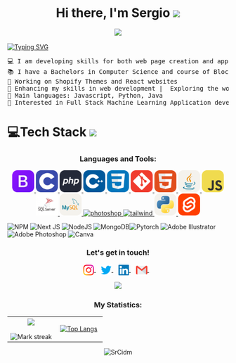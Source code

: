 <h1  align="center"> Hi there, I'm Sergio <span> <img  src="https://gifdb.com/images/high/waving-hand-black-and-white-erox5pacbap4ac1l.gif" style="background-color: transparent;" width=50px /></span> </h1>
<p align="center">
  <a target="_blank" href="https://github.com/SrCidm?tab=repositories">
  <img  src="https://gifdb.com/images/high/coding-function-repeat-eat-sleep-7zxwkklr847mhchm.gif" width=200px  ></a>
</p>

<p align="left">
	<a href="https://git.io/typing-svg"><img src="https://readme-typing-svg.herokuapp.com?font=Fira+Code&pause=1000&random=false&width=435&lines=Web+Developer+;Full+Stack+Developer+;Passionate+about+innovation+;and+solving+complex+problemsEmerging+technologies+Learning+;and+growing+as+a+developer;" alt="Typing SVG" /></a>
</p>

<pre>
💻 I am developing skills for both web page creation and application development with various frameworks and languages, as well as learning about web3
📚 I have a Bachelors in Computer Science and course of Blockchain, Cryptocurrencies, and Smart Contracts | Programming Course - University of Programming
🔭 Working on Shopify Themes and React websites
🌱 Enhancing my skills in web development |  Exploring the world of cryptocurrencies and blockchain
🌟 Main languages: Javascript, Python, Java
🚩 Interested in Full Stack Machine Learning Application development, Blockchain and Smart Contracts 
</pre>

# 💻Tech Stack <img src = "https://media2.giphy.com/media/QssGEmpkyEOhBCb7e1/giphy.gif?cid=ecf05e47a0n3gi1bfqntqmob8g9aid1oyj2wr3ds3mg700bl&rid=giphy.gif" width = 32px>

<h3 align="center">Languages and Tools:</h3>
<p align="center"> <a href="https://getbootstrap.com" target="_blank" rel="noreferrer"> <img src="https://github.com/tandpfun/skill-icons/blob/main/icons/Bootstrap.svg" alt="bootstrap" width="50" height="50"/> </a> <a href="https://www.cprogramming.com/" target="_blank" rel="noreferrer"> <img src="https://github.com/tandpfun/skill-icons/blob/main/icons/C.svg" alt="c" width="50" height="50"/> </a> <a href="https://www.php.net/" target="_blank" rel="noreferrer"> <img src="https://github.com/tandpfun/skill-icons/blob/main/icons/PHP-Dark.svg" alt="PHP" width="50" height="50"/> </a> <a href="https://www.w3schools.com/cpp/" target="_blank" rel="noreferrer"> <img src="https://github.com/tandpfun/skill-icons/blob/main/icons/CPP.svg" alt="cplusplus" width="50" height="50"/> </a> <a href="https://www.w3schools.com/css/" target="_blank" rel="noreferrer"> <img src="https://github.com/tandpfun/skill-icons/blob/main/icons/CSS.svg" alt="css3" width="50" height="50"/> </a> <a href="https://git-scm.com/" target="_blank" rel="noreferrer"> <img src="https://github.com/tandpfun/skill-icons/blob/main/icons/Git.svg" alt="git" width="50" height="50"/> </a> <a href="https://www.w3.org/html/" target="_blank" rel="noreferrer"> <img src="https://github.com/tandpfun/skill-icons/blob/main/icons/HTML.svg" alt="html5" width="50" height="50"/> </a> <a href="https://www.java.com" target="_blank" rel="noreferrer"> <img src="https://github.com/tandpfun/skill-icons/blob/main/icons/Java-Light.svg" alt="java" width="50" height="50"/> </a> <a href="https://developer.mozilla.org/en-US/docs/Web/JavaScript" target="_blank" rel="noreferrer"> <img src="https://github.com/tandpfun/skill-icons/blob/main/icons/JavaScript.svg" alt="javascript" width="50" height="50"/> </a> <a href="https://www.microsoft.com/en-us/sql-server" target="_blank" rel="noreferrer"> <img src="https://github.com/Scar1109/skill-icons/blob/Scar1109/icons/microsoftSQL.svg" alt="mssql" width="50" height="50"/> </a> <a href="https://www.mysql.com/" target="_blank" rel="noreferrer"> <img src="https://github.com/tandpfun/skill-icons/blob/main/icons/MySQL-Light.svg" alt="mysql" width="50" height="50"/> </a> <a href="https://www.photoshop.com/en" target="_blank" rel="noreferrer"> <img src="https://github.com/Scar1109/skill-icons/blob/Scar1109/icons/Photoshop.svg" alt="photoshop" width="50" height="50"/> </a>  </a> <a href="https://tailwindcss.com/" target="_blank" rel="noreferrer"> <img src="https://github.com/Scar1109/skill-icons/blob/Scar1109/icons/TailwindCSS-Light.svg" alt="tailwind" width="50" height="50"/> </a> <a href="https://www.python.org/" target="_blank" rel="noreferrer"> <img src="https://github.com/tandpfun/skill-icons/blob/main/icons/Python-Light.svg" alt="python" width="50" height="50"/> </a><a href="https://kit.svelte.dev/" target="_blank" rel="noreferrer"> <img src="https://github.com/tandpfun/skill-icons/blob/main/icons/Svelte.svg" alt="svelte" width="50" height="50"/> </a> </p>

 ![NPM](https://img.shields.io/badge/NPM-6DA55F.svg?style=for-the-badge&logo=npm&logoColor=white) ![Next JS](https://img.shields.io/badge/Next-black?style=for-the-badge&logo=next.js&logoColor=white) ![NodeJS](https://img.shields.io/badge/node.js-6DA55F?style=for-the-badge&logo=node.js&logoColor=white)  ![MongoDB](https://img.shields.io/badge/MongoDB-%234ea94b.svg?style=for-the-badge&logo=mongodb&logoColor=white)![Pytorch](https://img.shields.io/badge/pytorch-%23000000.svg?style=for-the-badge&logo=pytorch&logoColor=white)
![Adobe Illustrator](https://img.shields.io/badge/adobeillustrator-%23FF9A00.svg?style=for-the-badge&logo=adobeillustrator&logoColor=white) ![Adobe Photoshop](https://img.shields.io/badge/adobephotoshop-%2331A8FF.svg?style=for-the-badge&logo=adobephotoshop&logoColor=white) ![Canva](https://img.shields.io/badge/Canva-%2300C4CC.svg?style=for-the-badge&logo=Canva&logoColor=white) 

<div align="center">
  <h3><b>Let's get in touch! </b></h3>
  </div>
<p align="center">
<a href="https://www.instagram.com/cidsergiom/" target="_blank">
  <img align="center" alt="Sergio Cid | Instagram" width="24px" src="https://github.com/SatYu26/SatYu26/blob/master/Assets/Instagram.svg" />
</a> &nbsp;&nbsp;
<a href="https://www.x.com/srcidm" target="_blank">
  <img align="center" alt="Sergio Cid | Twitter" width="24px" src="https://github.com/SatYu26/SatYu26/blob/master/Assets/Twitter.svg" />
</a> &nbsp;&nbsp;
<a href="https://www.linkedin.com/in/srcidm" target="_blank">
  <img align="center" alt="Sergio Cid | Linkedin" width="24px" src="https://github.com/SatYu26/SatYu26/blob/master/Assets/Linkedin.svg" />
</a> &nbsp;&nbsp;
<a href="mailto:sergio.g.cid.m@gmail.com" >
  <img align="center" alt="Sergio Cid | Gmail" width="26px" src="https://github.com/SatYu26/SatYu26/blob/master/Assets/Gmail.svg" />
</a> &nbsp;&nbsp;
<p>
<p align="center">
<img alignItem="center" src = "https://github.com/7oSkaaa/7oSkaaa/blob/main/Images/about_me.gif?raw=true" width = 50px>
</p>

<h3 align="center">My Statistics:</h3>
<p align="center">
<table align="center">
<tr border="none">
<td width="50%" align="center">
  
  <img  align="center"  src="https://github-readme-stats.vercel.app/api?username=SrCidm&theme=dark&show_icons=true&count_private=true" />
  <br></br>
  <img  title="🔥 Get streak stats for your profile at git.io/streak-stats" alt="Mark streak" src="https://github-readme-streak-stats.herokuapp.com/?user=SrCidm&theme=dark&hide_border=false" /> 
</td>
<td width="100%" align="center">
	
[![Top Langs](https://github-readme-stats.vercel.app/api/top-langs/?username=srcidm&hide=TeX,PowerShell&langs_count=8&hide_progress=true&theme=dark)](https://github.com/srcidm/github-readme-stats)
  </td>
</tr>
</table>
<p align="center"> <img src="https://komarev.com/ghpvc/?username=SrCidm&label=Profile%20views&color=0e75b6&style=flat" alt="SrCidm" /> </p>

